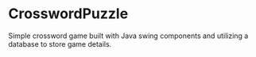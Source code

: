 CrosswordPuzzle
===============

Simple crossword game built with Java swing components and utilizing a database to store game details.
